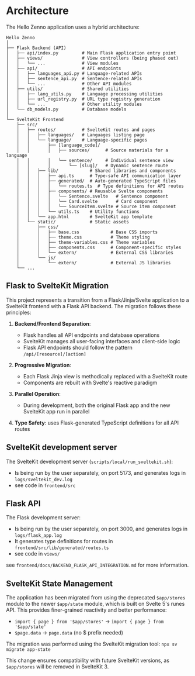# Architecture

The Hello Zenno application uses a hybrid architecture:

```
Hello Zenno
│
├── Flask Backend (API)
│   ├── api/index.py         # Main Flask application entry point
│   ├── views/               # View controllers (being phased out)
│   │   └── ...              # View modules
│   ├── api/                 # API endpoints
│   │   ├── languages_api.py # Language-related APIs
│   │   ├── sentence_api.py  # Sentence-related APIs
│   │   └── ...              # Other API modules
│   ├── utils/               # Shared utilities
│   │   ├── lang_utils.py    # Language processing utilities
│   │   ├── url_registry.py  # URL type registry generation
│   │   └── ...              # Other utility modules
│   └── db_models.py         # Database models
│
└── SvelteKit Frontend
    ├── src/
    │   ├── routes/          # SvelteKit routes and pages
    │   │   ├── languages/   # Languages listing page
    │   │   └── language/    # Language-specific pages
    │   │       ├── [language_code]/
    │   │       │   ├── sources/      # Source materials for a language
    │   │       │   └── sentence/     # Individual sentence view
    │   │       │       └── [slug]/   # Dynamic sentence route
    │   │   ├── lib/            # Shared libraries and components
    │   │   │   ├── api.ts      # Type-safe API communication layer
    │   │   │   ├── generated/  # Auto-generated TypeScript files
    │   │   │   │   └── routes.ts  # Type definitions for API routes
    │   │   │   ├── components/ # Reusable Svelte components
    │   │   │   │   └── Sentence.svelte   # Sentence component
    │   │   │   │   └── Card.svelte       # Card component
    │   │   │   │   └── SourceItem.svelte # Source item component
    │   │   │   └── utils.ts    # Utility functions
    │   │   └── app.html        # SvelteKit app template
    │   └── static/             # Static assets
    │       ├── css/
    │       │   ├── base.css            # Base CSS imports
    │       │   ├── theme.css           # Theme styling
    │       │   ├── theme-variables.css # Theme variables
    │       │   ├── components.css      # Component-specific styles
    │       │   └── extern/             # External CSS libraries
    │       └── js/
    │           └── extern/             # External JS libraries
    └── ...
```

## Flask to SvelteKit Migration

This project represents a transition from a Flask/Jinja/Svelte application to a SvelteKit frontend with a Flask API backend. The migration follows these principles:

1. **Backend/Frontend Separation**: 
   - Flask handles all API endpoints and database operations
   - SvelteKit manages all user-facing interfaces and client-side logic
   - Flask API endpoints should follow the pattern `/api/[resource]/[action]`

3. **Progressive Migration**:
   - Each Flask Jinja view is methodically replaced with a SvelteKit route
   - Components are rebuilt with Svelte's reactive paradigm

4. **Parallel Operation**:
   - During development, both the original Flask app and the new SvelteKit app run in parallel

5. **Type Safety**: uses Flask-generated TypeScript definitions for all API routes

## SvelteKit development server

The SvelteKit development server (`scripts/local/run_sveltekit.sh`):
- Is being run by the user separately, on port 5173, and generates logs in `logs/sveltekit_dev.log`
- see code in `frontend/src`


## Flask API

The Flask development server:
- Is being run by the user separately, on port 3000, and generates logs in `logs/flask_app.log`
- It generates type definitions for routes in `frontend/src/lib/generated/routes.ts`
- see code in `views/`

see `frontend/docs/BACKEND_FLASK_API_INTEGRATION.md` for more information.

## SvelteKit State Management

The application has been migrated from using the deprecated `$app/stores` module to the newer `$app/state` module, which is built on Svelte 5's runes API. This provides finer-grained reactivity and better performance:

- `import { page } from '$app/stores'` → `import { page } from '$app/state'`
- `$page.data` → `page.data` (no $ prefix needed)

The migration was performed using the SvelteKit migration tool: `npx sv migrate app-state`

This change ensures compatibility with future SvelteKit versions, as `$app/stores` will be removed in SvelteKit 3.

